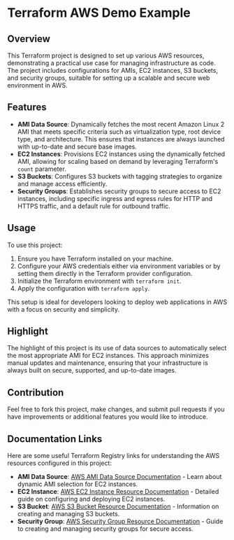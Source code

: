 # Terraform AWS Demo Example

## Overview
This Terraform project is designed to set up various AWS resources, demonstrating a practical use case for managing infrastructure as code. The project includes configurations for AMIs, EC2 instances, S3 buckets, and security groups, suitable for setting up a scalable and secure web environment in AWS.

## Features
- **AMI Data Source**: Dynamically fetches the most recent Amazon Linux 2 AMI that meets specific criteria such as virtualization type, root device type, and architecture. This ensures that instances are always launched with up-to-date and secure base images.
- **EC2 Instances**: Provisions EC2 instances using the dynamically fetched AMI, allowing for scaling based on demand by leveraging Terraform's `count` parameter.
- **S3 Buckets**: Configures S3 buckets with tagging strategies to organize and manage access efficiently.
- **Security Groups**: Establishes security groups to secure access to EC2 instances, including specific ingress and egress rules for HTTP and HTTPS traffic, and a default rule for outbound traffic.

## Usage
To use this project:
1. Ensure you have Terraform installed on your machine.
2. Configure your AWS credentials either via environment variables or by setting them directly in the Terraform provider configuration.
3. Initialize the Terraform environment with `terraform init`.
4. Apply the configuration with `terraform apply`.

This setup is ideal for developers looking to deploy web applications in AWS with a focus on security and simplicity.

## Highlight
The highlight of this project is its use of data sources to automatically select the most appropriate AMI for EC2 instances. This approach minimizes manual updates and maintenance, ensuring that your infrastructure is always built on secure, supported, and up-to-date images.

## Contribution
Feel free to fork this project, make changes, and submit pull requests if you have improvements or additional features you would like to introduce.

## Documentation Links
Here are some useful Terraform Registry links for understanding the AWS resources configured in this project:
- **AMI Data Source**: [AWS AMI Data Source Documentation](https://registry.terraform.io/providers/hashicorp/aws/latest/docs/data-sources/ami) - Learn about dynamic AMI selection for EC2 instances.
- **EC2 Instance**: [AWS EC2 Instance Resource Documentation](https://registry.terraform.io/providers/hashicorp/aws/latest/docs/resources/instance) - Detailed guide on configuring and deploying EC2 instances.
- **S3 Bucket**: [AWS S3 Bucket Resource Documentation](https://registry.terraform.io/providers/hashicorp/aws/latest/docs/resources/s3_bucket) - Information on creating and managing S3 buckets.
- **Security Group**: [AWS Security Group Resource Documentation](https://registry.terraform.io/providers/hashicorp/aws/latest/docs/resources/security_group) - Guide to creating and managing security groups for secure access.

